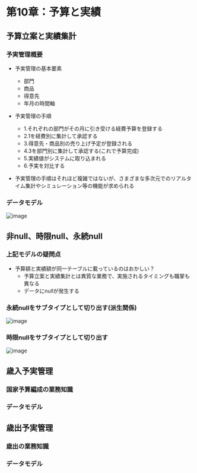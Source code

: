 # 第10章：予算と実績

## 予算立案と実績集計

### 予実管理概要

- 予実管理の基本要素
	- 部門
	- 商品
	- 得意先
	- 年月の時間軸

- 予実管理の手順
	- 1.それぞれの部門がその月に引き受ける経費予算を登録する
	- 2.1を経費別に集計して承認する
	- 3.得意先・商品別の売り上げ予定が登録される
	- 4.3を部門別に集計して承認する(これで予算完成)
	- 5.実績値がシステムに取り込まれる
	- 6.予実を対比する
	
- 予実管理の手順はそれほど複雑ではないが、さまざまな多次元でのリアルタイム集計やシミュレーション等の機能が求められる
	

### データモデル

![image](https://user-images.githubusercontent.com/44853475/147822732-f7f2a1d8-7471-4be4-a8df-581486bc9f99.png)


## 非null、時限null、永続null

### 上記モデルの疑問点

- 予算額と実績額が同一テーブルに載っているのはおかしい？
	- 予算立案と実績集計とは異質な業務で、実施されるタイミングも職掌も異なる
	- データにnullが発生する

### 永続nullをサブタイプとして切り出す(派生関係)

![image](https://user-images.githubusercontent.com/44853475/148685523-59f431e4-c8b6-4b43-9e4d-4eda4270fb5c.png)

### 時限nullをサブタイプとして切り出す

![image](https://user-images.githubusercontent.com/44853475/148685589-690ac796-417c-4969-b061-8aeb3126b188.png)

## 歳入予実管理

### 国家予算編成の業務知識

### データモデル

## 歳出予実管理

### 歳出の業務知識

### データモデル


